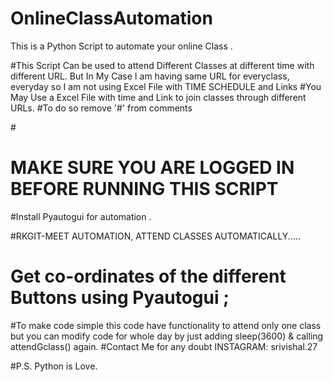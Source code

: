 # OnlineClassAutomation
This is a Python Script to automate your online Class .

#This Script Can be used to attend Different Classes at different time with different URL. But In My Case I am having same URL for everyclass, everyday so I am not using Excel File with TIME SCHEDULE and Links
#You May Use a Excel File with time and Link to join classes through different URLs.
#To do so remove '#' from comments

#<!-----RKGIT MEET AUTOMATION BY VISHAL SRIVASTAVA----->

# MAKE SURE YOU ARE LOGGED IN BEFORE RUNNING THIS SCRIPT 

 #Install Pyautogui for automation .


#RKGIT-MEET AUTOMATION, ATTEND CLASSES AUTOMATICALLY.....


# Get co-ordinates of the different Buttons using Pyautogui ; 
#To make code simple this code have functionality to attend only one class but you can modify code for whole day by just adding sleep(3600) & calling attendGclass() again.
#Contact Me for any doubt INSTAGRAM: srivishal.27

#P.S. Python is Love.




    




